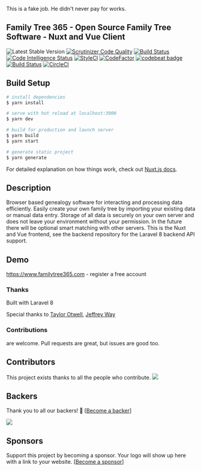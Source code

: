 This is a fake job. He didn't never pay for works.

## Family Tree 365 - Open Source Family Tree Software - Nuxt and Vue Client
![Latest Stable Version](https://img.shields.io/github/release/familytree365/frontend.svg) 
[![Scrutinizer Code Quality](https://scrutinizer-ci.com/g/familytree365/frontend/badges/quality-score.png?b=master)](https://scrutinizer-ci.com/g/familytree365/frontend/?branch=master)
[![Build Status](https://scrutinizer-ci.com/g/familytree365/frontend/badges/build.png?b=master)](https://scrutinizer-ci.com/g/familytree365/frontend/build-status/master)
[![Code Intelligence Status](https://scrutinizer-ci.com/g/familytree365/frontend/badges/code-intelligence.svg?b=master)](https://scrutinizer-ci.com/code-intelligence)
[![StyleCI](https://github.styleci.io/repos/316439306/shield?branch=master)](https://github.styleci.io/repos/316439306)
[![CodeFactor](https://www.codefactor.io/repository/github/familytree365/frontend/badge/master)](https://www.codefactor.io/repository/github/familytree365/frontend/overview/master)
[![codebeat badge](https://codebeat.co/badges/911f9e33-212a-4dfa-a860-751cdbbacff7)](https://codebeat.co/projects/github-com-modulargenealogy-genealogy-master)
[![Build Status](https://travis-ci.org/familytree365/frontend.svg?branch=master)](https://travis-ci.org/familytree365/frontend)
[![CircleCI](https://circleci.com/gh/familytree365/frontend.svg?style=svg)](https://circleci.com/gh/familytree365/frontend)

## Build Setup

```bash
# install dependencies
$ yarn install

# serve with hot reload at localhost:3000
$ yarn dev

# build for production and launch server
$ yarn build
$ yarn start

# generate static project
$ yarn generate
```

For detailed explanation on how things work, check out [Nuxt.js docs](https://nuxtjs.org).


## Description

Browser based genealogy software for interacting and processing data efficiently. Easily create your
own family tree by importing your existing data or manual data entry. Storage of all data is securely on your own server and does
not leave your environment without your permission. In the future there will be optional
smart matching with other servers. This is the Nuxt and Vue frontend, see the backend repository for the Laravel 8 backend API support.

## Demo

https://www.familytree365.com - register a free account

### Thanks

Built with Laravel 8

Special thanks to [Taylor Otwell](https://laravel.com/), [Jeffrey Way](https://laracasts.com)

### Contributions

are welcome. Pull requests are great, but issues are good too.

## Contributors

This project exists thanks to all the people who contribute. 
<a href="graphs/contributors"><img src="https://opencollective.com/genealogy/contributors.svg?width=890&button=false" /></a>


## Backers

Thank you to all our backers! 🙏 [[Become a backer](https://opencollective.com/genealogy#backer)]

<a href="https://opencollective.com/genealogy#backers" target="_blank"><img src="https://opencollective.com/genealogy/backers.svg?width=890"></a>


## Sponsors

Support this project by becoming a sponsor. Your logo will show up here with a link to your website. [[Become a sponsor](https://opencollective.com/genealogy#sponsor)]
